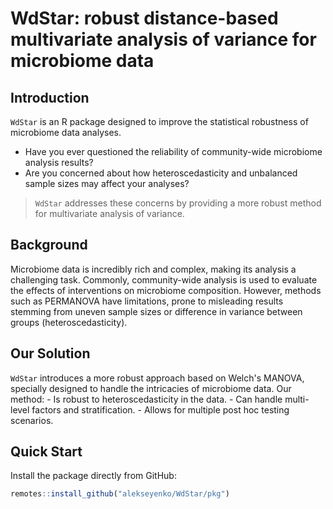 

# WdStar: robust distance-based multivariate analysis of variance for microbiome data

## Introduction 

`WdStar` is an R package designed to improve the statistical robustness of microbiome data analyses. 
- Have you ever questioned the reliability of community-wide microbiome analysis results? 
- Are you concerned about how heteroscedasticity and unbalanced sample sizes may affect your analyses? 
>`WdStar` addresses these concerns by providing a more robust method for multivariate analysis of variance. 

## Background
Microbiome data is incredibly rich and complex, making its analysis a challenging task. Commonly, community-wide analysis is used to evaluate the effects of interventions on microbiome composition. However,  methods such as PERMANOVA have limitations, prone to misleading results stemming from uneven sample sizes or difference in variance between groups (heteroscedasticity). 

## Our Solution
`WdStar` introduces a more robust approach based on Welch's MANOVA, specially designed to handle the intricacies of microbiome data. Our method: - Is robust to heteroscedasticity in the data. - Can handle multi-level factors and stratification. - Allows for multiple post hoc testing scenarios. 

## Quick Start
Install the package directly from GitHub: 
```R
remotes::install_github("alekseyenko/WdStar/pkg")
```
